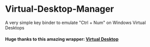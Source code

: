 # Virtual-Desktop-Manager
A very simple key binder to emulate "Ctrl + Num" on Windows Virtual Desktops

#### Huge thanks to this amazing wrapper: [Virtual Desktop](https://github.com/Grabacr07/VirtualDesktop)
